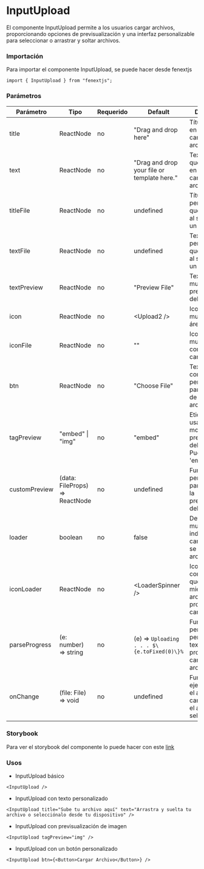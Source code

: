 # InputUpload

El componente InputUpload permite a los usuarios cargar archivos, proporcionando opciones de previsualización y una interfaz personalizable para seleccionar o arrastrar y soltar archivos.

### Importación

Para importar el componente InputUpload, se puede hacer desde fenextjs

```tsx copy
import { InputUpload } from "fenextjs";
```

### Parámetros

| Parámetro | Tipo | Requerido | Default | Descripcion |
| --------- | ---- | --------- | ------- | ----------- |
| title | ReactNode | no | "Drag and drop here" | Título mostrado en el área de carga de archivos. |
| text | ReactNode | no | "Drag and drop your file or template here." | Texto adicional que se muestra en el área de carga de archivos. |
| titleFile | ReactNode | no | undefined | Título personalizado que se muestra al seleccionar un archivo. |
| textFile | ReactNode | no | undefined | Texto personalizado que se muestra al seleccionar un archivo. |
| textPreview | ReactNode | no | "Preview File" | Texto que se muestra para la previsualización del archivo. |
| icon | ReactNode | no | \<Upload2 /\> | Icono que se muestra en el área de carga. |
| iconFile | ReactNode | no | "" | Icono que se muestra junto con el archivo cargado. |
| btn | ReactNode | no | "Choose File" | Texto o componente personalizado para el botón de selección de archivo. |
| tagPreview | "embed" \| "img" | no | "embed" | Etiqueta HTML usada para mostrar la previsualización del archivo. Puede ser 'embed' o 'img'. |
| customPreview | (data: FileProps) =\> ReactNode | no | undefined | Función personalizada para renderizar la previsualización del archivo. |
| loader | boolean | no | false | Determina si se muestra un indicador de carga mientras se sube el archivo. |
| iconLoader | ReactNode | no | \<LoaderSpinner /\> | Icono o componente que se muestra mientras el archivo está en proceso de carga. |
| parseProgress | (e: number) =\> string | no | (e) =\> `Uploading . . . $\{e.toFixed(0)\}%` | Función que permite personalizar el texto de progreso de la carga de archivos. |
| onChange | (file: File) =\> void | no | undefined | Función que se ejecuta cuando el archivo cambia, recibe el archivo seleccionado. |

### Storybook

Para ver el storybook del componente lo puede hacer con este [link](https://fenextjs-component-storybook.vercel.app/?path=/story/input-inputupload--index)

### Usos

- InputUpload básico

```tsx copy
<InputUpload />
```

- InputUpload con texto personalizado

```tsx copy
<InputUpload title="Sube tu archivo aquí" text="Arrastra y suelta tu archivo o selecciónalo desde tu dispositivo" />
```

- InputUpload con previsualización de imagen

```tsx copy
<InputUpload tagPreview="img" />
```

- InputUpload con un botón personalizado

```tsx copy
<InputUpload btn={<Button>Cargar Archivo</Button>} />
```

